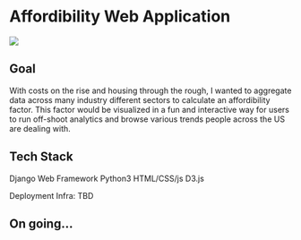 # Affordibility Web Application
![](https://github.com/nasriv/affordability_web_app/blob/dev/affordWebApp/static/map/images/piggy-bank.jpg=100px)

## Goal
With costs on the rise and housing through the rough, I wanted to aggregate data across many industry different sectors to calculate an affordibility factor. This factor would be visualized in a fun and interactive way for users to run off-shoot analytics and browse various trends people across the US are dealing with.

## Tech Stack
Django Web Framework
Python3
HTML/CSS/js
D3.js

Deployment Infra: TBD

## On going...